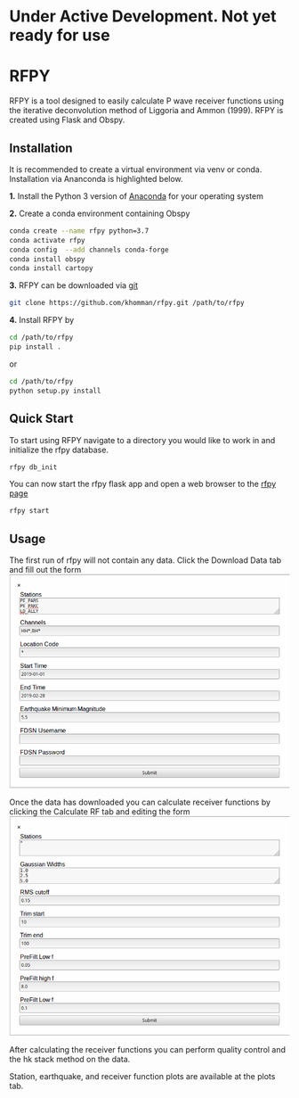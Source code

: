 # Under Active Development. Not yet ready for use
# RFPY
RFPY is a tool designed to easily calculate P wave receiver functions using the
iterative deconvolution method of Liggoria and Ammon (1999).  RFPY is created 
using Flask and Obspy.

## Installation
It is recommended to create a virtual environment via venv or conda. Installation
via Ananconda is highlighted below.

**1.** Install the Python 3 version of [Anaconda](https://www.anaconda.com/distribution/) for your operating system

**2.** Create a conda environment containing Obspy
```bash
conda create --name rfpy python=3.7
conda activate rfpy
conda config  --add channels conda-forge
conda install obspy
conda install cartopy
```
**3.** RFPY can be downloaded via [git](https://git-scm.com/book/en/v2/Getting-Started-Installing-Git)
```bash
git clone https://github.com/khomman/rfpy.git /path/to/rfpy
```
**4.** Install RFPY by
```bash
cd /path/to/rfpy
pip install .
```
or
```bash
cd /path/to/rfpy
python setup.py install
```

## Quick Start
To start using RFPY navigate to a directory you would like to work in and initialize the 
rfpy database.
```bash
rfpy db_init
```
You can now start the rfpy flask app and open a web browser to the [rfpy page](http://127.0.0.1:5000)
```bash
rfpy start
```

## Usage
The first run of rfpy will not contain any data.  Click the Download Data tab
and fill out the form
![dlform](img/DownloadDataForm.png)

Once the data has downloaded you can calculate receiver functions by clicking the Calculate RF tab and
editing the form
![rfform](img/CalcRFForm.png)

After calculating the receiver functions you can perform quality control and the hk stack method on the data.

Station, earthquake, and receiver function plots are available at the plots tab.

